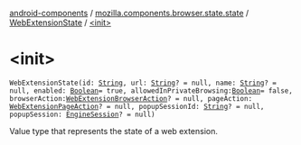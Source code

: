 [android-components](../../index.md) / [mozilla.components.browser.state.state](../index.md) / [WebExtensionState](index.md) / [&lt;init&gt;](./-init-.md)

# &lt;init&gt;

`WebExtensionState(id: `[`String`](https://kotlinlang.org/api/latest/jvm/stdlib/kotlin/-string/index.html)`, url: `[`String`](https://kotlinlang.org/api/latest/jvm/stdlib/kotlin/-string/index.html)`? = null, name: `[`String`](https://kotlinlang.org/api/latest/jvm/stdlib/kotlin/-string/index.html)`? = null, enabled: `[`Boolean`](https://kotlinlang.org/api/latest/jvm/stdlib/kotlin/-boolean/index.html)` = true, allowedInPrivateBrowsing: `[`Boolean`](https://kotlinlang.org/api/latest/jvm/stdlib/kotlin/-boolean/index.html)` = false, browserAction: `[`WebExtensionBrowserAction`](../../mozilla.components.concept.engine.webextension/-web-extension-browser-action.md)`? = null, pageAction: `[`WebExtensionPageAction`](../../mozilla.components.concept.engine.webextension/-web-extension-page-action.md)`? = null, popupSessionId: `[`String`](https://kotlinlang.org/api/latest/jvm/stdlib/kotlin/-string/index.html)`? = null, popupSession: `[`EngineSession`](../../mozilla.components.concept.engine/-engine-session/index.md)`? = null)`

Value type that represents the state of a web extension.

